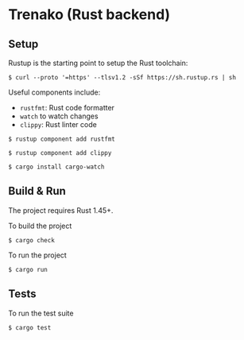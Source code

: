 # Trenako (Rust backend)

## Setup

Rustup is the starting point to setup the Rust toolchain:

```
$ curl --proto '=https' --tlsv1.2 -sSf https://sh.rustup.rs | sh
```

Useful components include:

* `rustfmt`: Rust code formatter
* `watch` to watch changes
* `clippy`: Rust linter code 

```
$ rustup component add rustfmt

$ rustup component add clippy

$ cargo install cargo-watch 
```

## Build & Run

The project requires Rust 1.45+.

To build the project

```
$ cargo check
```

To run the project 

```
$ cargo run
```

## Tests

To run the test suite

```
$ cargo test
```


